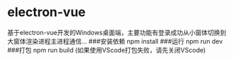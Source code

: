 # electron-vue
基于electron-vue开发的Windows桌面端，主要功能有登录成功从小窗体切换到大窗体渲染进程主进程通信...
###安装依赖
npm install
###运行
npm run dev
###打包
npm run build (如果使用VScode打包失败，请先关闭VScode)
